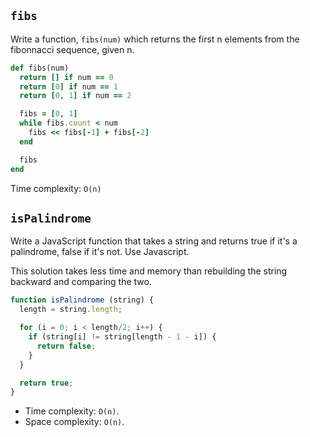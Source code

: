 ## `fibs`

Write a function, `fibs(num)` which returns the first n elements from
the fibonnacci sequence, given n.

```ruby
def fibs(num)
  return [] if num == 0
  return [0] if num == 1
  return [0, 1] if num == 2

  fibs = [0, 1]
  while fibs.count < num
    fibs << fibs[-1] + fibs[-2]
  end

  fibs
end
```

Time complexity: `O(n)`

## `isPalindrome`

Write a JavaScript function that takes a string and returns true if
it's a palindrome, false if it's not. Use Javascript.

This solution takes less time and memory than rebuilding the string
backward and comparing the two.

```js
function isPalindrome (string) {
  length = string.length;

  for (i = 0; i < length/2; i++) {
    if (string[i] != string[length - 1 - i]) {
      return false;
    }
  }

  return true;
}
```

* Time complexity: `O(n)`.
* Space complexity: `O(n)`.
